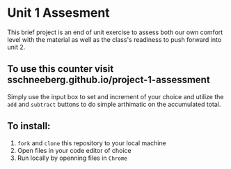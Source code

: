 # Unit 1 Assesment

This brief project is an end of unit exercise to assess both our own comfort level with the material as well as the class's readiness to push forward into unit 2.

## To use this counter visit sschneeberg.github.io/project-1-assessment

Simply use the input box to set and increment of your choice and utilize the `add` and `subtract` buttons to do simple arthimatic on the accumulated total.

## To install:
1. `fork` and `clone` this repository to your local machine
2. Open files in your code editor of choice
3. Run locally by openning files in `Chrome`

